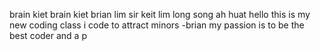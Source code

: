 brain kiet brain kiet brian lim sir keit
lim long song ah huat
hello this is my new coding class
i code to attract minors -brian
my passion is to be the best coder and a p
